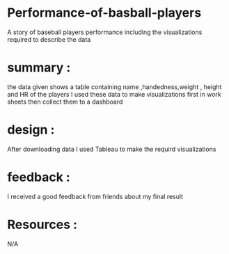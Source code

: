 # Performance-of-basball-players
A story of baseball players performance including the visualizations required to describe the data

# summary :
the data given shows a table containing name ,handedness,weight , height and HR of the players
I used these data to make visualizations first in work sheets then collect them to a dashboard

# design :
After downloading data I used Tableau to make the requird visualizations

# feedback : 
I received a good feedback from friends about my final result

# Resources :
N/A






